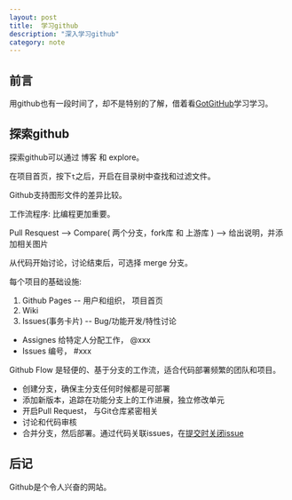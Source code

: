 ```yaml
---
layout: post
title:  学习github
description: "深入学习github"
category: note
---
```


## 前言

用github也有一段时间了，却不是特别的了解，借着看[GotGitHub](http://www.worldhello.net/gotgithub/index.html)学习学习。

## 探索github

探索github可以通过 博客 和 explore。

在项目首页，按下`t`之后，开启在目录树中查找和过滤文件。

Github支持图形文件的差异比较。

工作流程序: 比编程更加重要。

Pull Resquest --> Compare( 两个分支，fork库 和 上游库 ) -->  给出说明，并添加相关图片

从代码开始讨论，讨论结束后，可选择 merge 分支。

每个项目的基础设施: 

1. Github Pages -- 用户和组织， 项目首页
1. Wiki 
1. Issues(事务卡片) -- Bug/功能开发/特性讨论
  * Assignes 给特定人分配工作， @xxx
  * Issues 编号， #xxx

Github Flow 是轻便的、基于分支的工作流，适合代码部署频繁的团队和项目。

* 创建分支，确保主分支任何时候都是可部署
* 添加新版本，追踪在功能分支上的工作进展，独立修改单元
* 开启Pull Request， 与Git仓库紧密相关
* 讨论和代码审核
* 合并分支，然后部署。通过代码关联issues，在[提交时关闭issue](https://help.github.com/articles/closing-issues-via-commit-messages/)


## 后记

Github是个令人兴奋的网站。
